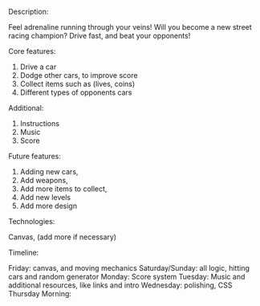 Description:

Feel adrenaline running through your veins! Will you become a new street racing champion? Drive fast, and beat your opponents!

Core features:

1. Drive a car
2. Dodge other cars, to improve score
3. Collect items such as (lives, coins)
4. Different types of opponents cars

Additional:

1. Instructions
2. Music
3. Score

Future features:

1. Adding new cars,
2. Add weapons,
3. Add more items to collect,
4. Add new levels
5. Add more design

Technologies:

Canvas, (add more if necessary)

Timeline:

Friday: canvas, and moving mechanics
Saturday/Sunday: all logic, hitting cars and random generator
Monday: Score system
Tuesday: Music and additional resources, like links and intro
Wednesday: polishing, CSS
Thursday Morning: